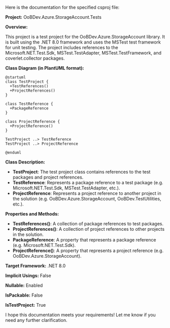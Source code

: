 Here is the documentation for the specified csproj file:

**Project:** OoBDev.Azure.StorageAccount.Tests

**Overview:**

This project is a test project for the OoBDev.Azure.StorageAccount library. It is built using the .NET 8.0 framework and uses the MSTest test framework for unit testing. The project includes references to the Microsoft.NET.Test.Sdk, MSTest.TestAdapter, MSTest.TestFramework, and coverlet.collector packages.

**Class Diagram (in PlantUML format):**

```plantuml
@startuml
class TestProject {
  +TestReferences()
  +ProjectReferences()
}

class TestReference {
  +PackageReference
}

class ProjectReference {
  +ProjectReference()
}

TestProject ..> TestReference
TestProject ..> ProjectReference

@enduml
```

**Class Description:**

* **TestProject**: The test project class contains references to the test packages and project references.
* **TestReference**: Represents a package reference to a test package (e.g. Microsoft.NET.Test.Sdk, MSTest.TestAdapter, etc.).
* **ProjectReference**: Represents a project reference to another project in the solution (e.g. OoBDev.Azure.StorageAccount, OoBDev.TestUtilities, etc.).

**Properties and Methods:**

* **TestReferences()**: A collection of package references to test packages.
* **ProjectReferences()**: A collection of project references to other projects in the solution.
* **PackageReference**: A property that represents a package reference (e.g. Microsoft.NET.Test.Sdk).
* **ProjectReference()**: A property that represents a project reference (e.g. OoBDev.Azure.StorageAccount).

**Target Framework:** .NET 8.0

**Implicit Usings:** False

**Nullable:** Enabled

**IsPackable:** False

**IsTestProject:** True

I hope this documentation meets your requirements! Let me know if you need any further clarification.